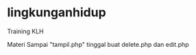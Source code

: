 lingkunganhidup
===============

Training KLH

Materi Sampai "tampil.php"
tinggal buat delete.php dan edit.php
